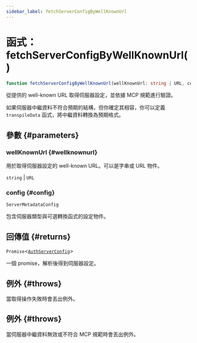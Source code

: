 ```yaml
---
sidebar_label: fetchServerConfigByWellKnownUrl
---
```


# 函式：fetchServerConfigByWellKnownUrl()

```ts
function fetchServerConfigByWellKnownUrl(wellKnownUrl: string | URL, config: ServerMetadataConfig): Promise<AuthServerConfig>;
```

從提供的 well-known URL 取得伺服器設定，並依據 MCP 規範進行驗證。

如果伺服器中繼資料不符合預期的結構，但你確定其相容，你可以定義 `transpileData` 函式，將中繼資料轉換為預期格式。

## 參數 {#parameters}

### wellKnownUrl {#wellknownurl}

用於取得伺服器設定的 well-known URL。可以是字串或 URL 物件。

`string` | `URL`

### config {#config}

`ServerMetadataConfig`

包含伺服器類型與可選轉換函式的設定物件。

## 回傳值 {#returns}

`Promise`\<[`AuthServerConfig`](/references/js/type-aliases/AuthServerConfig.md)\>

一個 promise，解析後得到伺服器設定。

## 例外 {#throws}

當取得操作失敗時會丟出例外。

## 例外 {#throws}

當伺服器中繼資料無效或不符合 MCP 規範時會丟出例外。
